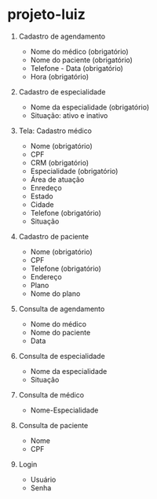 # projeto-luiz

1. Cadastro de agendamento 
    - Nome do médico (obrigatório) 
    - Nome do paciente (obrigatório) 
    - Telefone - Data (obrigatório) 
    - Hora (obrigatório)

2. Cadastro de especialidade 
    - Nome da especialidade (obrigatório) 
    - Situação: ativo e inativo
3. Tela: Cadastro médico 
    - Nome (obrigatório) 
    - CPF 
    - CRM (obrigatório) 
    - Especialidade (obrigatório) 
    - Área de atuação 
    - Enredeço 
    - Estado 
    - Cidade 
    - Telefone (obrigatório) 
    - Situação

4. Cadastro de paciente 
    - Nome (obrigatório) 
    - CPF 
    - Telefone (obrigatório) 
    - Endereço 
    - Plano 
    - Nome do plano

5. Consulta de agendamento
    - Nome do médico
    - Nome do paciente
    - Data

6. Consulta de especialidade
    - Nome da especialidade
    - Situação

7. Consulta de médico
    - Nome-Especialidade

8. Consulta de paciente
    - Nome
    - CPF

9. Login
    - Usuário
    - Senha
